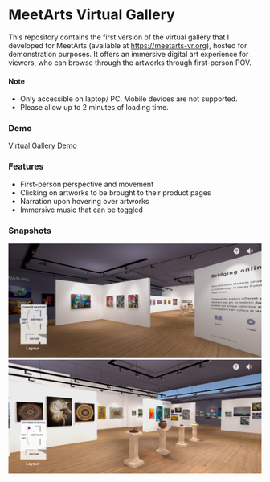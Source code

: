 # MeetArts Virtual Gallery
This repository contains the first version of the virtual gallery that I developed for MeetArts (available at https://meetarts-vr.org), hosted for demonstration purposes. It offers an immersive digital art experience for viewers, who can browse through the artworks through first-person POV. <br>

#### Note
* Only accessible on laptop/ PC. Mobile devices are not supported.
* Please allow up to 2 minutes of loading time.

### Demo
<a href="https://jack1e0.github.io/MeetArts-Virtual-Gallery/" target="_blank">Virtual Gallery Demo</a>

### Features
* First-person perspective and movement
* Clicking on artworks to be brought to their product pages
* Narration upon hovering over artworks
* Immersive music that can be toggled

### Snapshots
![snapshot 1](images/snapshot1.jpg)
![snapshot 2](images/snapshot2.jpg)
